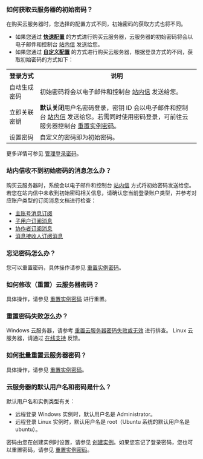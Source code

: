 ### 如何获取云服务器的初始密码？

在购买云服务器时，您选择的配置方式不同，初始密码的获取方式也将不同。
- 如果您通过 [**快速配置**](https://buy.cloud.tencent.com/cvm?tab=lite) 的方式进行购买云服务器，云服务器的初始密码将会以电子邮件和控制台 [站内信](https://console.cloud.tencent.com/message) 发送给您。
- 如果您通过 [**自定义配置**](https://buy.cloud.tencent.com/cvm?tab=custom) 的方式进行购买云服务器，根据登录方式的不同，获取初始密码的方式如下：
<table>
	<tr><th style="width:16%">登录方式</th><th>说明</th></tr>
	<tr><td>自动生成密码</td><td>初始密码将会以电子邮件和控制台 <a href="https://console.cloud.tencent.com/message">站内信</a> 发送给您。</td></tr>
	<tr><td>立即关联密钥</td><td><b>默认关闭</b>用户名密码登录，密钥 ID 会以电子邮件和控制台 <a href="https://console.cloud.tencent.com/message">站内信</a> 发送给您。若需同时使用密码登录，可前往云服务器控制台 <a href="https://cloud.tencent.com/document/product/213/16566">重置实例密码</a>。 </td></tr>
	<tr><td>设置密码</td><td>自定义的密码即为初始密码。</td></tr>
</table>

更多详情可参见 [管理登录密码](https://cloud.tencent.com/document/product/213/17008)。

### 站内信收不到初始密码的消息怎么办？
购买云服务器时，系统会以电子邮件和控制台 [站内信](https://console.cloud.tencent.com/message) 方式将初始密码发送给您。
若您在站内信中未收到初始密码相关信息，请确认您当前登录账户类型，并参考对应账户类型的订阅消息文档进行检查：
 - [主账号消息订阅](https://cloud.tencent.com/document/product/598/41466)
 - [子用户订阅消息](https://cloud.tencent.com/document/product/598/36257)
 - [协作者订阅消息](https://cloud.tencent.com/document/product/598/36622)
 - [消息接收人订阅消息](https://cloud.tencent.com/document/product/598/37193)

### 忘记密码怎么办？
您可以重置密码，具体操作请参见 [重置实例密码](https://cloud.tencent.com/document/product/213/16566)。

### 如何修改（重置）云服务器密码？
具体操作，请参见 [重置实例密码](https://cloud.tencent.com/document/product/213/16566) 进行重置。

### 重置密码失败怎么办？
Windows 云服务器，请参考 [重置云服务器密码失败或无效](https://cloud.tencent.com/document/product/213/43474) 进行排查。
Linux 云服务器，请通过 [在线支持](https://cloud.tencent.com/online-service?from=doc_213
) 反馈。

### 如何批量重置云服务器密码？
具体操作，请参见 [重置实例密码](https://cloud.tencent.com/document/product/213/16566)。

### 云服务器的默认用户名和密码是什么？
默认用户名和实例类型有关：
- 远程登录 Windows 实例时，默认用户名是 Administrator。
- 远程登录 Linux 实例时，默认用户名是 root（Ubuntu 系统的默认用户名是 ubuntu）。

密码由您在创建实例时设置，请参见 [创建实例](https://cloud.tencent.com/document/product/213/4855)。如果您忘记了登录密码，您也可以重置密码，请参见 [重置实例密码](https://cloud.tencent.com/document/product/213/16566)。



